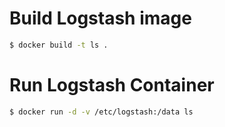 # Build Logstash image
```sh
$ docker build -t ls .
```

# Run Logstash Container
```sh
$ docker run -d -v /etc/logstash:/data ls
```
